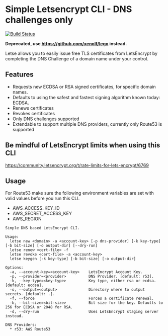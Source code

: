 # Simple Letsencrypt CLI - DNS challenges only
[![Build Status](https://travis-ci.org/c4milo/letse.svg?branch=master)](https://travis-ci.org/c4milo/letse)

**Deprecated, use https://github.com/xenolf/lego instead.**

Letse allows you to easily issue free TLS certificates from LetsEncrypt by
completing the DNS Challenge of a domain name under your control.

## Features
* Requests new ECDSA or RSA signed certificates, for specific domain names.
* Defaults to using the safest and fastest signing algorithm known today: ECDSA.
* Renews certificates
* Revokes certificates
* Only DNS challenges supported
* Extendable to support multiple DNS providers, currently only Route53 is supported

## Be mindful of LetsEncrypt limits when using this CLI
https://community.letsencrypt.org/t/rate-limits-for-lets-encrypt/6769

## Usage
For Route53 make sure the following environment variables are set with
valid values before you run this CLI.

* AWS_ACCESS_KEY_ID
* AWS_SECRET_ACCESS_KEY
* AWS_REGION

```
Simple DNS based LetsEncrypt CLI.

Usage:
  letse new <domain> -a <account-key> [-p dns-provider] [-k key-type] [-b bit-size] [-o output-dir] [--dry-run]
  letse renew <cert-file> -f
  letse revoke <cert-file> -a <account-key>
  letse keygen [-k key-type] [-b bit-size] [-o output-dir]

Options:
  -a, --account-key=<account-key>    LetsEncrypt Account Key.
  -p, --provider=<provider>          DNS Provider. [default: r53].
  -k, --key-type=<key-type>          Key type, either rsa or ecdsa. [default: ecdsa].
  -o, --output=<output>              Directory where to output secrets. [default: .].
  -f, --force                        Forces a certificate renewal.
  -b, --bit-size=<bit-size>          Bit size for the key. Defaults to 256 for ECDSA or 2048 for RSA.
  -d, --dry-run                      Uses LetsEncrypt staging server instead.

DNS Providers:
  * r53: AWS Route53
```
